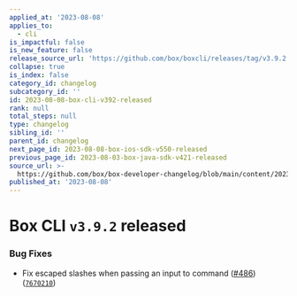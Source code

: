 ```yaml
---
applied_at: '2023-08-08'
applies_to:
  - cli
is_impactful: false
is_new_feature: false
release_source_url: 'https://github.com/box/boxcli/releases/tag/v3.9.2'
collapse: true
is_index: false
category_id: changelog
subcategory_id: ''
id: 2023-08-08-box-cli-v392-released
rank: null
total_steps: null
type: changelog
sibling_id: ''
parent_id: changelog
next_page_id: 2023-08-08-box-ios-sdk-v550-released
previous_page_id: 2023-08-03-box-java-sdk-v421-released
source_url: >-
  https://github.com/box/box-developer-changelog/blob/main/content/2023/08-08-box-cli-v392-released.md
published_at: '2023-08-08'
---
```

# Box CLI `v3.9.2` released

### Bug Fixes

* Fix escaped slashes when passing an input to command ([#486][1]) ([`7670210`][2])

[1]: https://github.com/box/boxcli/issues/486

[2]: https://github.com/box/boxcli/commit/7670210ffb5c38cef8dd153e823029d5237080b6